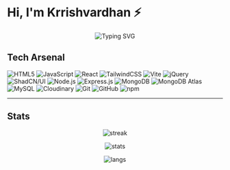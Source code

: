 # Hi, I'm Krrishvardhan ⚡️

<!-- Glitchy Intro Banner -->
<p align="center">
  <img src="https://readme-typing-svg.herokuapp.com?font=Press+Start+2P&size=24&duration=1800&pause=400&color=50C878&center=true&vCenter=true&width=950&lines=Developer;UI%2FUX+Designer;MERN+%2B+AWS+Learner;Artist+%26+Creator;Building+Projects" alt="Typing SVG" />
</p>

## Tech Arsenal
![HTML5](https://img.shields.io/badge/HTML5-pixel?style=pixel-square&logo=html5&logoColor=white&color=E34F26)
![JavaScript](https://img.shields.io/badge/JavaScript-pixel?style=pixel-square&logo=javascript&logoColor=black&color=F7DF1E)
![React](https://img.shields.io/badge/React-pixel?style=pixel-square&logo=react&logoColor=61DAFB&color=20232A)
![TailwindCSS](https://img.shields.io/badge/TailwindCSS-pixel?style=pixel-square&logo=tailwind-css&logoColor=white&color=38B2AC)
![Vite](https://img.shields.io/badge/Vite-pixel?style=pixel-square&logo=vite&logoColor=white&color=646CFF)
![jQuery](https://img.shields.io/badge/jQuery-pixel?style=pixel-square&logo=jquery&logoColor=white&color=0769AD)
![ShadCN/UI](https://img.shields.io/badge/ShadCN%2FUI-pixel?style=pixel-square&logo=shadcnui&logoColor=white&color=000000)
![Node.js](https://img.shields.io/badge/Node.js-pixel?style=pixel-square&logo=node.js&logoColor=white&color=43853D)
![Express.js](https://img.shields.io/badge/Express.js-pixel?style=pixel-square&logo=express&logoColor=white&color=404D59)
![MongoDB](https://img.shields.io/badge/MongoDB-pixel?style=pixel-square&logo=mongodb&logoColor=white&color=4EA94B)
![MongoDB Atlas](https://img.shields.io/badge/MongoDB%20Atlas-pixel?style=pixel-square&logo=mongodb&logoColor=white&color=4EA94B)
![MySQL](https://img.shields.io/badge/MySQL-pixel?style=pixel-square&logo=mysql&logoColor=white&color=00000F)
![Cloudinary](https://img.shields.io/badge/Cloudinary-pixel?style=pixel-square&logo=cloudinary&logoColor=white&color=3448C5)
![Git](https://img.shields.io/badge/Git-pixel?style=pixel-square&logo=git&logoColor=white&color=F05032)
![GitHub](https://img.shields.io/badge/GitHub-pixel?style=pixel-square&logo=github&logoColor=white&color=100000)
![npm](https://img.shields.io/badge/npm-pixel?style=pixel-square&logo=npm&logoColor=white&color=CB3837)

---

## Stats
<p align="center">
  <img src="https://github-readme-streak-stats.herokuapp.com/?user=Krrishvardhan&theme=radical&hide_border=true" alt="streak" />
</p>

<p align="center">
  <img src="https://github-readme-stats.vercel.app/api?username=Krrishvardhan&show_icons=true&theme=radical&hide_border=true" alt="stats" />
</p>

<p align="center">
  <img src="https://github-readme-stats.vercel.app/api/top-langs/?username=Krrishvardhan&layout=compact&theme=radical&hide_border=true" alt="langs" />
</p>

